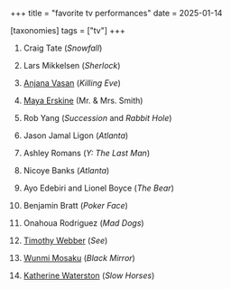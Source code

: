 +++
title = "favorite tv performances"
date = 2025-01-14

[taxonomies]
tags = ["tv"]
+++

1. Craig Tate (_Snowfall_)

1. Lars Mikkelsen (_Sherlock_)

1. [Anjana Vasan] (_Killing Eve_)

1. [Maya Erskine] (Mr. & Mrs. Smith)

1. Rob Yang (_Succession_ and _Rabbit Hole_)

1. Jason Jamal Ligon (_Atlanta_)

1. Ashley Romans (_Y: The Last Man_)

1. Nicoye Banks (_Atlanta_)

1. Ayo Edebiri and Lionel Boyce (_The Bear_)

1. Benjamin Bratt (_Poker Face_)

1. Onahoua Rodriguez (_Mad Dogs_)

1. [Timothy Webber] (_See_)

1. [Wunmi Mosaku] (_Black Mirror_)

1. [Katherine Waterston] (_Slow Horses_)

[Anjana Vasan]: https://en.wikipedia.org/wiki/Anjana_Vasan
[Maya Erskine]: https://en.wikipedia.org/wiki/Maya_Erskine
[Timothy Webber]: https://en.wikipedia.org/wiki/Timothy_Webber
[Katherine Waterston]: https://en.wikipedia.org/wiki/Katherine_Waterston
[Wunmi Mosaku]: https://en.wikipedia.org/wiki/Wunmi_Mosaku
